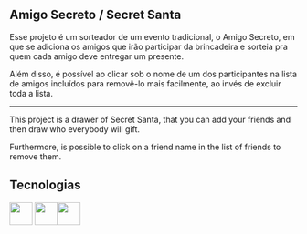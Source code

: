 ﻿## Amigo Secreto / Secret Santa
  Esse projeto é um sorteador de um evento tradicional, o Amigo Secreto, em que se adiciona os amigos que irão participar da brincadeira e sorteia pra quem cada amigo deve entregar um presente.

  Além disso, é possível ao clicar sob o nome de um dos participantes na lista de amigos incluídos para removê-lo mais facilmente, ao invés de excluir toda a lista.
  - - - - - - - - - - - - - - - - - - - - - - - - - - - - - - - - - - - - - - - - - - - - - - - - - - - - - - - - - - - - - - - - - - - - - - - - - - - - - - - - - - - - - - - - - - - - - - - - - -
  This project is a drawer of Secret Santa, that you can add your friends and then draw who everybody will gift.

  Furthermore, is possible to click on a friend name in the list of friends to remove them.
  
## Tecnologias
<img src="https://cdn.jsdelivr.net/gh/devicons/devicon/icons/javascript/javascript-original.svg" width="40" height="40"/> <img src="https://cdn.jsdelivr.net/gh/devicons/devicon/icons/html5/html5-original.svg" width="40" heigh="40"/><img src="https://cdn.jsdelivr.net/gh/devicons/devicon/icons/css3/css3-original.svg" width="40" heigh="40"/>
